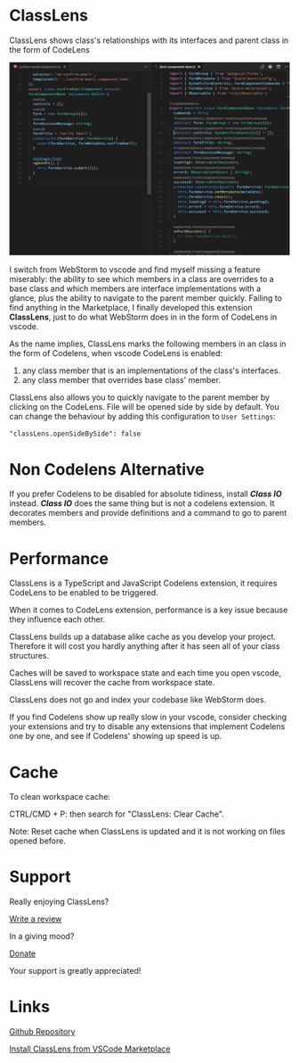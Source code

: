 # ClassLens

ClassLens shows class's relationships with its interfaces and parent class in the form of CodeLens

![ClassLens](./classlens.gif "Showcase")

I switch from WebStorm to vscode and find myself missing a feature miserably: the ability to see which members in a class are overrides to a base class and which members are interface implementations with a glance, plus the ability to navigate to the parent member quickly. Failing to find anything in the Marketplace, I finally developed this extension **ClassLens**, just to do what WebStorm does in in the form of CodeLens in vscode.

As the name implies, ClassLens marks the following members in an class in the form of Codelens, when vscode CodeLens is enabled:

1.  any class member that is an implementations of the class's interfaces.
2.  any class member that overrides base class' member.

ClassLens also allows you to quickly navigate to the parent member by clicking on the CodeLens. File will be opened side by side by default. You can change the behaviour by adding this configuration to `User Settings`:

```
"classLens.openSideBySide": false
```

# Non Codelens Alternative

If you prefer Codelens to be disabled for absolute tidiness, install **_Class IO_** instead. **_Class IO_** does the same thing but is not a codelens extension. It decorates members and provide definitions and a command to go to parent members.

# Performance

ClassLens is a TypeScript and JavaScript Codelens extension, it requires CodeLens to be enabled to be triggered.

When it comes to CodeLens extension, performance is a key issue because they influence each other.

ClassLens builds up a database alike cache as you develop your project. Therefore it will cost you hardly anything after it has seen all of your class structures.

Caches will be saved to workspace state and each time you open vscode, ClassLens will recover the cache from workspace state.

ClassLens does not go and index your codebase like WebStorm does.

If you find Codelens show up really slow in your vscode, consider checking your extensions and try to disable any extensions that implement Codelens one by one, and see if Codelens' showing up speed is up.

# Cache

To clean workspace cache:

CTRL/CMD + P: then search for "ClassLens: Clear Cache".

Note: Reset cache when ClassLens is updated and it is not working on files opened before.

# Support

Really enjoying ClassLens?

[Write a review](https://marketplace.visualstudio.com/items?itemName=rexebin.classlens#review-details)

In a giving mood?

[Donate](https://www.paypal.me/rexebin)

Your support is greatly appreciated!

# Links

[Github Repository](https://github.com/rexebin/classlens)

[Install ClassLens from VSCode Marketplace](https://marketplace.visualstudio.com/items?itemName=rexebin.classlens)
